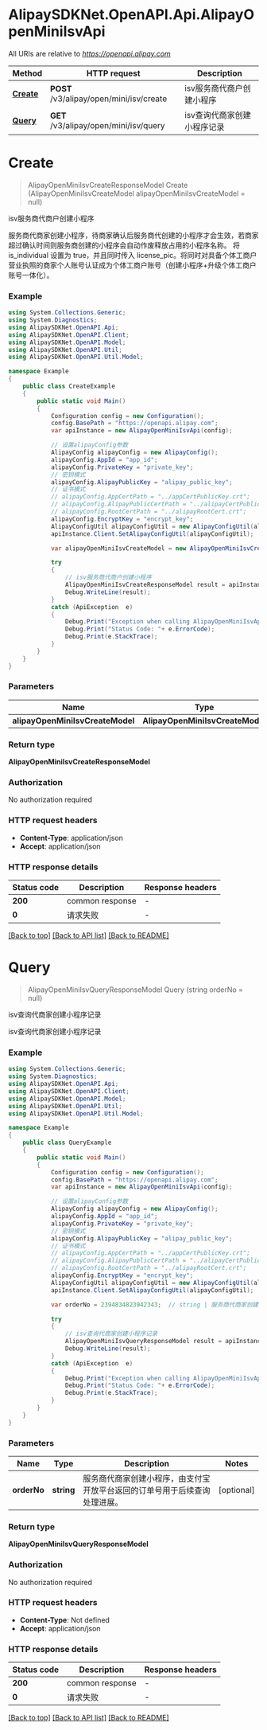 # AlipaySDKNet.OpenAPI.Api.AlipayOpenMiniIsvApi

All URIs are relative to *https://openapi.alipay.com*

Method | HTTP request | Description
------------- | ------------- | -------------
[**Create**](AlipayOpenMiniIsvApi.md#create) | **POST** /v3/alipay/open/mini/isv/create | isv服务商代商户创建小程序
[**Query**](AlipayOpenMiniIsvApi.md#query) | **GET** /v3/alipay/open/mini/isv/query | isv查询代商家创建小程序记录


<a name="create"></a>
# **Create**
> AlipayOpenMiniIsvCreateResponseModel Create (AlipayOpenMiniIsvCreateModel alipayOpenMiniIsvCreateModel = null)

isv服务商代商户创建小程序

服务商代商家创建小程序，待商家确认后服务商代创建的小程序才会生效，若商家超过确认时间则服务商创建的小程序会自动作废释放占用的小程序名称。 将 is_individual 设置为 true，并且同时传入 license_pic。将同时对具备个体工商户营业执照的商家个人账号认证成为个体工商户账号（创建小程序+升级个体工商户账号一体化）。

### Example
```csharp
using System.Collections.Generic;
using System.Diagnostics;
using AlipaySDKNet.OpenAPI.Api;
using AlipaySDKNet.OpenAPI.Client;
using AlipaySDKNet.OpenAPI.Model;
using AlipaySDKNet.OpenAPI.Util;
using AlipaySDKNet.OpenAPI.Util.Model;

namespace Example
{
    public class CreateExample
    {
        public static void Main()
        {
            Configuration config = new Configuration();
            config.BasePath = "https://openapi.alipay.com";
            var apiInstance = new AlipayOpenMiniIsvApi(config);

            // 设置alipayConfig参数
            AlipayConfig alipayConfig = new AlipayConfig();
            alipayConfig.AppId = "app_id";
            alipayConfig.PrivateKey = "private_key";
            // 密钥模式
            alipayConfig.AlipayPublicKey = "alipay_public_key";
            // 证书模式
            // alipayConfig.AppCertPath = "../appCertPublicKey.crt";
            // alipayConfig.AlipayPublicCertPath = "../alipayCertPublicKey_RSA2.crt";
            // alipayConfig.RootCertPath = "../alipayRootCert.crt";
            alipayConfig.EncryptKey = "encrypt_key";
            AlipayConfigUtil alipayConfigUtil = new AlipayConfigUtil(alipayConfig);
            apiInstance.Client.SetAlipayConfigUtil(alipayConfigUtil);

            var alipayOpenMiniIsvCreateModel = new AlipayOpenMiniIsvCreateModel(); // AlipayOpenMiniIsvCreateModel |  (optional) 

            try
            {
                // isv服务商代商户创建小程序
                AlipayOpenMiniIsvCreateResponseModel result = apiInstance.Create(alipayOpenMiniIsvCreateModel);
                Debug.WriteLine(result);
            }
            catch (ApiException  e)
            {
                Debug.Print("Exception when calling AlipayOpenMiniIsvApi.Create: " + e.Message );
                Debug.Print("Status Code: "+ e.ErrorCode);
                Debug.Print(e.StackTrace);
            }
        }
    }
}
```

### Parameters

Name | Type | Description  | Notes
------------- | ------------- | ------------- | -------------
 **alipayOpenMiniIsvCreateModel** | **AlipayOpenMiniIsvCreateModel**|  | [optional] 

### Return type

**AlipayOpenMiniIsvCreateResponseModel**

### Authorization

No authorization required

### HTTP request headers

 - **Content-Type**: application/json
 - **Accept**: application/json


### HTTP response details
| Status code | Description | Response headers |
|-------------|-------------|------------------|
| **200** | common response |  -  |
| **0** | 请求失败 |  -  |

[[Back to top]](#) [[Back to API list]](../README.md#documentation-for-api-endpoints) [[Back to README]](../README.md)

<a name="query"></a>
# **Query**
> AlipayOpenMiniIsvQueryResponseModel Query (string orderNo = null)

isv查询代商家创建小程序记录

isv查询代商家创建小程序记录

### Example
```csharp
using System.Collections.Generic;
using System.Diagnostics;
using AlipaySDKNet.OpenAPI.Api;
using AlipaySDKNet.OpenAPI.Client;
using AlipaySDKNet.OpenAPI.Model;
using AlipaySDKNet.OpenAPI.Util;
using AlipaySDKNet.OpenAPI.Util.Model;

namespace Example
{
    public class QueryExample
    {
        public static void Main()
        {
            Configuration config = new Configuration();
            config.BasePath = "https://openapi.alipay.com";
            var apiInstance = new AlipayOpenMiniIsvApi(config);

            // 设置alipayConfig参数
            AlipayConfig alipayConfig = new AlipayConfig();
            alipayConfig.AppId = "app_id";
            alipayConfig.PrivateKey = "private_key";
            // 密钥模式
            alipayConfig.AlipayPublicKey = "alipay_public_key";
            // 证书模式
            // alipayConfig.AppCertPath = "../appCertPublicKey.crt";
            // alipayConfig.AlipayPublicCertPath = "../alipayCertPublicKey_RSA2.crt";
            // alipayConfig.RootCertPath = "../alipayRootCert.crt";
            alipayConfig.EncryptKey = "encrypt_key";
            AlipayConfigUtil alipayConfigUtil = new AlipayConfigUtil(alipayConfig);
            apiInstance.Client.SetAlipayConfigUtil(alipayConfigUtil);

            var orderNo = 2394834823942343;  // string | 服务商代商家创建小程序，由支付宝开放平台返回的订单号用于后续查询处理进展。 (optional) 

            try
            {
                // isv查询代商家创建小程序记录
                AlipayOpenMiniIsvQueryResponseModel result = apiInstance.Query(orderNo);
                Debug.WriteLine(result);
            }
            catch (ApiException  e)
            {
                Debug.Print("Exception when calling AlipayOpenMiniIsvApi.Query: " + e.Message );
                Debug.Print("Status Code: "+ e.ErrorCode);
                Debug.Print(e.StackTrace);
            }
        }
    }
}
```

### Parameters

Name | Type | Description  | Notes
------------- | ------------- | ------------- | -------------
 **orderNo** | **string**| 服务商代商家创建小程序，由支付宝开放平台返回的订单号用于后续查询处理进展。 | [optional] 

### Return type

**AlipayOpenMiniIsvQueryResponseModel**

### Authorization

No authorization required

### HTTP request headers

 - **Content-Type**: Not defined
 - **Accept**: application/json


### HTTP response details
| Status code | Description | Response headers |
|-------------|-------------|------------------|
| **200** | common response |  -  |
| **0** | 请求失败 |  -  |

[[Back to top]](#) [[Back to API list]](../README.md#documentation-for-api-endpoints) [[Back to README]](../README.md)


